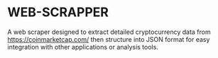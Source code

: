 # WEB-SCRAPPER
A web scraper designed to extract detailed cryptocurrency data from https://coinmarketcap.com/ then structure into JSON format for easy integration with other applications or analysis tools.
